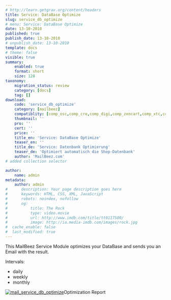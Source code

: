 ```yaml
---
# http://learn.getgrav.org/content/headers
title: Service: DataBase Optimize
slug: service_db_optimize
# menu: Service: DataBase Optimize
date: 13-10-2010
published: true
publish_date: 13-10-2010
# unpublish_date: 13-10-2010
template: docs
# theme: false
visible: true
summary:
    enabled: true
    format: short
    size: 128
taxonomy:
    migration_status: review
    category: [docs]
    tag: []
download:
    code: 'service_db_optimize'
    category: [mailbeez]
    compatiblity: [comp_osc,comp_cre,comp_digi,comp_zencart,comp_xtc,comp_gambio]
    thumbnail: ''
    pro: ''
    cert: ''
    price: ''
    title_en: 'Service: DataBase Optimize'
    teaser_en: ''
    title_de: 'Service: Datenbank Optimierung'
    teaser_de: 'Optimiert automatisch die Shop-Datenbank'
    author: 'MailBeez.com'
# added collection selector

author:
    name: admin
metadata:
    author: admin
#      description: Your page description goes here
#      keywords: HTML, CSS, XML, JavaScript
#      robots: noindex, nofollow
#      og:
#          title: The Rock
#          type: video.movie
#          url: http://www.imdb.com/title/tt0117500/
#          image: http://ia.media-imdb.com/images/rock.jpg
#  cache_enable: false
#  last_modified: true
---
```


This MailBeez Service Module optimizes your DataBase and sends you an Email with the result.

Intervals:

- daily
- weekly
- monthly

[![](http://www.mailbeez.com/wp-content/uploads/2010/10/mail_service_db_optimize-243x300.png "mail_service_db_optimize")](http://www.mailbeez.com/wp-content/uploads/2010/10/mail_service_db_optimize.png)Optimization Report

